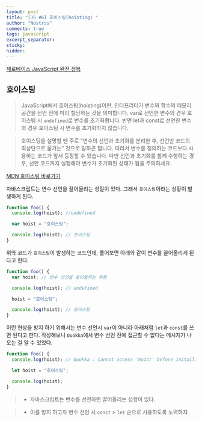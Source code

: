 ```yaml
---
layout: post
title: "[JS #6] 호이스팅(hoisting) "
author: "Nostrss"
comments: true
tags: javascript
excerpt_separator:
sticky:
hidden:
---
```


[제로베이스 JavaScript 완전 정복](https://zero-base.co.kr/category_dev_camp/JS_challenge)

## 호이스팅

> JavaScript에서 호이스팅(hoisting)이란, 인터프리터가 변수와 함수의 메모리 공간을 선언 전에 미리 할당하는 것을 의미합니다. var로 선언한 변수의 경우 호이스팅 시 `undefined`로 변수를 초기화합니다. 반면 let과 const로 선언한 변수의 경우 호이스팅 시 변수를 초기화하지 않습니다.

> 호이스팅을 설명할 땐 주로 "변수의 선언과 초기화를 분리한 후, 선언만 코드의 최상단으로 옮기는" 것으로 말하곤 합니다. 따라서 변수를 정의하는 코드보다 사용하는 코드가 앞서 등장할 수 있습니다. 다만 선언과 초기화를 함께 수행하는 경우, 선언 코드까지 실행해야 변수가 초기화된 상태가 됨을 주의하세요.

[MDN 호이스팅 바로가기 ](https://developer.mozilla.org/ko/docs/Glossary/Hoisting)

자바스크립트는 변수 선언을 끌어올리는 성질이 있다. 그래서 `호이스팅`이라는 상황이 발생하게 된다.

```javascript
function foo() {
  console.log(hoist); //undefined

  var hoist = "호이스팅";

  console.log(hoist); // 호이스팅
}
```

위와 코드가 `호이스팅`이 발생하는 코드인데, 풀어보면 아래와 같이 변수를 끌어올리게 된다고 한다.

```javascript
function foo() {
  var hoist; // 변수 선언을 끌어올리는 부분

  console.log(hoist); // undefined

  hoist = "호이스팅";

  console.log(hoist); // 호이스팅
}
```

이런 현상을 방지 하기 위해서는 변수 선언시 `var`이 아니라 아래처럼 `let`과 `const`를 쓰면 된다고 한다.
작성해보니 `Quokka`에서 변수 선언 전에 접근할 수 없다는 메시지가 나오는 걸 알 수 있었다.

```javascript
function foo() {
  console.log(hoist); // Quokka : Cannot access 'hoist' before initailization

  let hoist = "호이스팅";

  console.log(hoist);
}
```

> - 자바스크립트는 변수를 선언하면 끌어올리는 성향이 있다.

> - 이를 방지 하고자 변수 선언 시 `const` > `let` 순으로 사용하도록 노력하자
